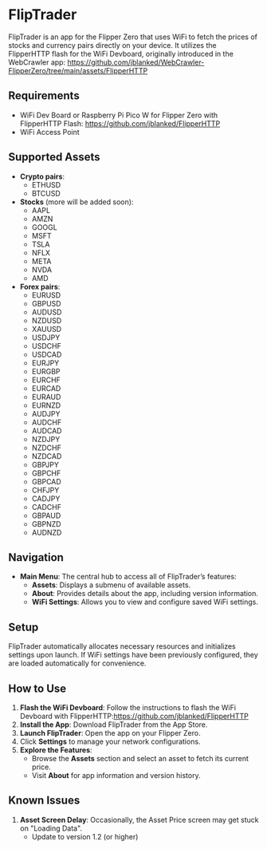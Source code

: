 # FlipTrader
FlipTrader is an app for the Flipper Zero that uses WiFi to fetch the prices of stocks and currency pairs directly on your device. It utilizes the FlipperHTTP flash for the WiFi Devboard, originally introduced in the WebCrawler app: https://github.com/jblanked/WebCrawler-FlipperZero/tree/main/assets/FlipperHTTP

## Requirements
- WiFi Dev Board or Raspberry Pi Pico W for Flipper Zero with FlipperHTTP Flash: https://github.com/jblanked/FlipperHTTP
- WiFi Access Point


## Supported Assets
- **Crypto pairs**:
    - ETHUSD
    - BTCUSD
- **Stocks** (more will be added soon):
    - AAPL
    - AMZN
    - GOOGL
    - MSFT
    - TSLA
    - NFLX
    - META
    - NVDA
    - AMD
- **Forex pairs**:
    - EURUSD
    - GBPUSD
    - AUDUSD
    - NZDUSD
    - XAUUSD
    - USDJPY
    - USDCHF
    - USDCAD
    - EURJPY
    - EURGBP
    - EURCHF
    - EURCAD
    - EURAUD
    - EURNZD
    - AUDJPY
    - AUDCHF
    - AUDCAD
    - NZDJPY
    - NZDCHF
    - NZDCAD
    - GBPJPY
    - GBPCHF
    - GBPCAD
    - CHFJPY
    - CADJPY
    - CADCHF
    - GBPAUD
    - GBPNZD
    - AUDNZD

## Navigation
- **Main Menu**: The central hub to access all of FlipTrader’s features:
  - **Assets**: Displays a submenu of available assets.
  - **About**: Provides details about the app, including version information.
  - **WiFi Settings**: Allows you to view and configure saved WiFi settings.

## Setup
FlipTrader automatically allocates necessary resources and initializes settings upon launch. If WiFi settings have been previously configured, they are loaded automatically for convenience.

## How to Use
1. **Flash the WiFi Devboard**: Follow the instructions to flash the WiFi Devboard with FlipperHTTP:https://github.com/jblanked/FlipperHTTP
2. **Install the App**: Download FlipTrader from the App Store.
3. **Launch FlipTrader**: Open the app on your Flipper Zero.
4. Click **Settings** to manage your network configurations.
5. **Explore the Features**:
   - Browse the **Assets** section and select an asset to fetch its current price.
   - Visit **About** for app information and version history.

## Known Issues
1. **Asset Screen Delay**: Occasionally, the Asset Price screen may get stuck on "Loading Data".
    - Update to version 1.2 (or higher)
